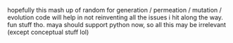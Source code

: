 hopefully this mash up of random for generation / permeation / mutation / evolution code will help in not reinventing all the issues i hit along the way.  fun stuff tho.  maya should support python now, so all this may be irrelevant (except conceptual stuff lol)